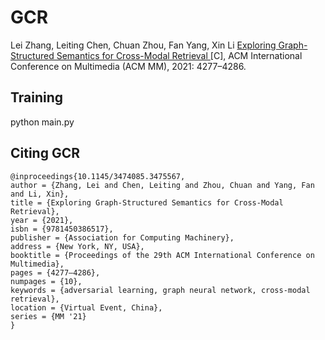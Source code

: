 # GCR
Lei Zhang, Leiting Chen, Chuan Zhou, Fan Yang, Xin Li [Exploring Graph-Structured Semantics for Cross-Modal Retrieval
](https://doi.org/10.1145/3474085.3475567)[C], ACM International Conference on Multimedia (ACM MM), 2021: 4277–4286. 

## Training
python main.py

## Citing GCR

```
@inproceedings{10.1145/3474085.3475567,
author = {Zhang, Lei and Chen, Leiting and Zhou, Chuan and Yang, Fan and Li, Xin},
title = {Exploring Graph-Structured Semantics for Cross-Modal Retrieval},
year = {2021},
isbn = {9781450386517},
publisher = {Association for Computing Machinery},
address = {New York, NY, USA},
booktitle = {Proceedings of the 29th ACM International Conference on Multimedia},
pages = {4277–4286},
numpages = {10},
keywords = {adversarial learning, graph neural network, cross-modal retrieval},
location = {Virtual Event, China},
series = {MM '21}
}
```

